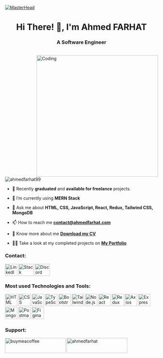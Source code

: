 [![MasterHead](https://res.cloudinary.com/rooot/image/upload/v1680246088/Portfolio/profile/Banner_aqw2fx.gif)](https://ahmedfarhat.com)
<h1 align="center">Hi There! 👋, I'm <span title="ROOT">Ahmed FARHAT</span></h1>
<h3 align="center">A Software Engineer</h3>
<br>
<img align="right" alt="Coding" width="400" src="https://res.cloudinary.com/rooot/image/upload/v1727057537/Portfolio/myPicture.png">

<p align="left"> <img src="https://komarev.com/ghpvc/?username=ahmedfarhat99&label=Profile%20views&color=0e75b6&style=flat" alt="ahmedfarhat99" /> </p>

- 🔭 Recently **graduated** and **available for freelance** projects.

- 🌱 I’m currently using **MERN Stack**

- 💬 Ask me about **HTML, CSS, JavaScript, React, Redux, Tailwind CSS, MongoDB**

- 📫 How to reach me **contact@ahmedfarhat.com**

- 📄 Know more about me [**Download my CV**](https://cv.ahmedfarhat.com/en)

- 👨‍💻 Take a look at my completed projects on [**My Portfolio**](https://ahmedfarhat.com/portfolio)


<h3 align="left">Contact:</h3>
<p align="left">
<a href="https://www.linkedin.com/in/ahmedfarhat99/" target="_blank" rel="noreferrer" title="LinkedIn"><img align="center" src="https://res.cloudinary.com/rooot/image/upload/v1680248430/Portfolio/profile/contact/linkedin_du8yzr.svg" alt="LinkedIn" height="40" width="40" /></a>
<a href="https://stackoverflow.com/users/15625010/ahmed-farhat" target="_blank" rel="noreferrer" title="Stack Overflow"><img align="center" src="https://res.cloudinary.com/rooot/image/upload/v1680248507/Portfolio/profile/contact/stack-overflow_j5r35h.svg" alt="Stack Overflow" height="40" width="50" /></a>
<a href="https://alpha.ahmedfarhat.com" target="_blank" rel="noreferrer" title="Discord Server"><img align="center" src="https://res.cloudinary.com/rooot/image/upload/v1680249273/Portfolio/profile/contact/discord_td1qzc.svg" alt="Discord" height="40" width="50" /></a>
</p>


<h3 align="left">Most used Technologies and Tools:</h3>
<p align="left">
<img src="https://res.cloudinary.com/rooot/image/upload/v1727153098/Portfolio/profile/technologies/html.png" alt="HTML" title="HTML" width="40" height="40"/>
<img src="https://res.cloudinary.com/rooot/image/upload/v1727153098/Portfolio/profile/technologies/css.png" alt="CSS" title="CSS" width="40" height="40"/>
<img src="https://res.cloudinary.com/rooot/image/upload/v1727153098/Portfolio/profile/technologies/javascript.png" alt="JavaScript" title="JavaScript" width="40" height="40"/>
<img src="https://res.cloudinary.com/rooot/image/upload/v1727153097/Portfolio/profile/technologies/typescript.png" alt="TypeScript" title="TypeScript" width="40" height="40"/>
<img src="https://res.cloudinary.com/rooot/image/upload/v1727153097/Portfolio/profile/technologies/bootstrap.png" alt="Bootstrap" title="Bootstrap" width="40" height="40"/>
<img src="https://res.cloudinary.com/rooot/image/upload/v1727153101/Portfolio/profile/technologies/tailwindcss.png" alt="Tailwind CSS" title="Tailwind CSS" width="40" height="40"/>
<img src="https://res.cloudinary.com/rooot/image/upload/v1727153100/Portfolio/profile/technologies/nodejs.png" alt="Node.js" title="Node.js" width="40" height="40"/>
<img src="https://res.cloudinary.com/rooot/image/upload/v1727153100/Portfolio/profile/technologies/reactNative.png" alt="React" title="React" width="40" height="40"/>
<img src="https://res.cloudinary.com/rooot/image/upload/v1727153101/Portfolio/profile/technologies/redux.png" alt="Redux" title="Redux" width="40" height="40"/>
<img src="https://res.cloudinary.com/rooot/image/upload/v1727153100/Portfolio/profile/technologies/axios.png" alt="Axios" title="Axios" width="40" height="40"/>
<img src="https://res.cloudinary.com/rooot/image/upload/v1727153098/Portfolio/profile/technologies/express.png" alt="Express.js" title="Express.js" width="40" height="40"/>
<img src="https://res.cloudinary.com/rooot/image/upload/v1727153098/Portfolio/profile/technologies/mongodb.png" alt="MongoDB" title="MongoDB" width="40" height="40"/>
<img src="https://res.cloudinary.com/rooot/image/upload/v1727153100/Portfolio/profile/technologies/postman.png" alt="Postman" title="Postman" width="40" height="40"/>
<img src="https://res.cloudinary.com/rooot/image/upload/v1727153098/Portfolio/profile/technologies/figma.png" alt="Figma" title="Figma" width="40" height="40"/>
</p>


<h3 align="left">Support:</h3>
<p>
<a href="https://ba9chich.com/ahmedfarhat"><img align="left" src="https://res.cloudinary.com/rooot/image/upload/v1680253188/Portfolio/profile/support/bakchich_s4elxo.png" height="50" width="200" alt="buymeacoffee" /></a>
<a href="https://buymeacoffee.com/ahmedfarhat"><img align="left" src="https://res.cloudinary.com/rooot/image/upload/v1680252323/Portfolio/profile/support/buymeacoffee_cp5tuc.png" height="50" width="200" alt="ahmedfarhat" /></a>
</p>
<br><br>
